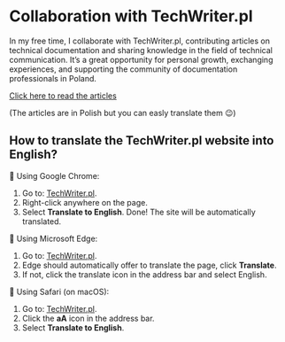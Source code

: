# Collaboration with TechWriter.pl

In my free time, I collaborate with TechWriter.pl, contributing articles on technical documentation and sharing knowledge in the field of technical communication. It’s a great opportunity for personal growth, exchanging experiences, and supporting the community of documentation professionals in Poland.

[Click here to read the articles](https://techwriter.pl/authors/toporek/authors/2)

(The articles are in Polish but you can easly translate them 😉)

## How to translate the TechWriter.pl website into English?

🔎 Using Google Chrome:
1. Go to: [TechWriter.pl](https://techwriter.pl).
2. Right-click anywhere on the page.
3. Select **Translate to English**.
  Done! The site will be automatically translated.

🔎  Using Microsoft Edge:
1. Go to: [TechWriter.pl](https://techwriter.pl).
2. Edge should automatically offer to translate the page, click **Translate**.
3. If not, click the translate icon in the address bar and select English.

🔎  Using Safari (on macOS):
1. Go to: [TechWriter.pl](https://techwriter.pl).
2. Click the **aA** icon in the address bar.
3. Select **Translate to English**.
